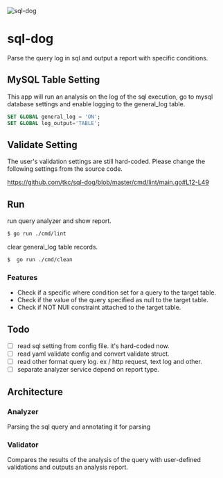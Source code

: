 ![sql-dog](https://github.com/tkc/sql-dog/workflows/sql-dog/badge.svg?branch=master)

# sql-dog

Parse the query log in sql and output a report with specific conditions.

## MySQL Table Setting

This app will run an analysis on the log of the sql execution, go to mysql database settings and enable logging to the general_log table.

```sql
SET GLOBAL general_log = 'ON';
SET GLOBAL log_output='TABLE';
```


## Validate Setting

The user's validation settings are still hard-coded. Please change the following settings from the source code.

https://github.com/tkc/sql-dog/blob/master/cmd/lint/main.go#L12-L49

## Run

run query analyzer and show report.

```bash
$ go run ./cmd/lint
```

clear general_log table records.

```bash
$  go run ./cmd/clean 
```

### Features

- Check if a specific where condition set for a query to the target table.
- Check if the value of the query specified as null to the target table.
- Check if NOT NUll constraint attached to the target table.

## Todo

- [ ] read sql setting from config file. it's hard-coded now.
- [ ] read yaml validate config and convert validate struct.
- [ ] read other format query log. ex / http request, text log and other.
- [ ] separate analyzer service depend on report type.

## Architecture

### Analyzer
Parsing the sql query and annotating it for parsing

### Validator
Compares the results of the analysis of the query with user-defined validations and outputs an analysis report.



